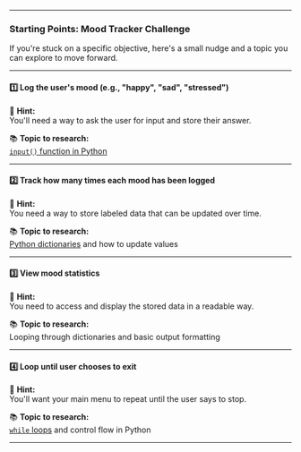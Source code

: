 
---

### Starting Points: Mood Tracker Challenge

If you're stuck on a specific objective, here's a small nudge and a topic you can explore to move forward.

---

#### 1️⃣ Log the user's mood (e.g., "happy", "sad", "stressed")

🧠 **Hint:**  
You'll need a way to ask the user for input and store their answer.

📚 **Topic to research:**  
[`input()` function in Python](https://docs.python.org/3/library/functions.html#input)

---

#### 2️⃣ Track how many times each mood has been logged

🧠 **Hint:**  
You need a way to store labeled data that can be updated over time.

📚 **Topic to research:**  
[Python dictionaries](https://docs.python.org/3/tutorial/datastructures.html#dictionaries) and how to update values

---

#### 3️⃣ View mood statistics

🧠 **Hint:**  
You need to access and display the stored data in a readable way.

📚 **Topic to research:**  
Looping through dictionaries and basic output formatting

---

#### 4️⃣ Loop until user chooses to exit

🧠 **Hint:**  
You'll want your main menu to repeat until the user says to stop.

📚 **Topic to research:**  
[`while` loops](https://docs.python.org/3/tutorial/controlflow.html#while-statements) and control flow in Python

---
